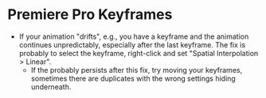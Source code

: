 # Premiere Pro Keyframes

- If your animation "drifts", e.g., you have a keyframe and the animation continues unpredictably, especially after the last keyframe. The fix is probably to select the keyframe, right-click and set "Spatial Interpolation > Linear".
	- If the probably persists after this fix, try moving your keyframes, sometimes there are duplicates with the wrong settings hiding underneath.